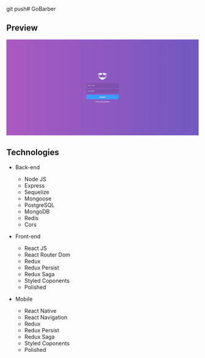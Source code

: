 git push#  GoBarber



## Preview
![alt text](https://github.com/alektobias/GoBarber/blob/master/images/signin-web.png "Logo Title Text 1")

## Technologies
  - Back-end
    - Node JS
    - Express
    - Sequelize
    - Mongoose
    - PostgreSQL
    - MongoDB
    - Redis
    - Cors

  - Front-end
    - React JS
    - React Router Dom
    - Redux
    - Redux Persist
    - Redux Saga
    - Styled Coponents
    - Polished

  - Mobile
    - React Native
    - React Navigation
    - Redux
    - Redux Persist
    - Redux Saga
    - Styled Coponents
    - Polished